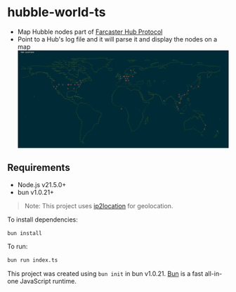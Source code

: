 # hubble-world-ts
- Map Hubble nodes part of [Farcaster Hub Protocol](https://docs.farcaster.xyz/hubble/hubble)
- Point to a Hub's log file and it will parse it and display the nodes on a map
![img.png](data/hubble-world.png)
## Requirements
- Node.js v21.5.0+
- bun v1.0.21+

> Note: This project uses [ip2location](https://www.ip2location.io/) for geolocation.

To install dependencies:

```bash
bun install
```

To run:

```bash
bun run index.ts
```

This project was created using `bun init` in bun v1.0.21. [Bun](https://bun.sh) is a fast all-in-one JavaScript runtime.
